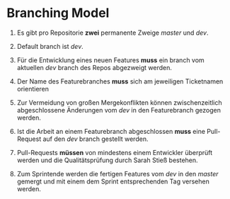 # Branching Model

1. Es gibt pro Repositorie **zwei** permanente Zweige *master* und *dev*.

2. Default branch ist *dev*.

3. Für die Entwicklung eines neuen Features **muss** ein branch vom aktuellen *dev* branch des Repos abgezweigt werden.

4. Der Name des Featurebranches **muss** sich am jeweiligen Ticketnamen orientieren

4. Zur Vermeidung von großen Mergekonflikten können zwischenzeitlich abgeschlossene Änderungen vom *dev* in den Featurebranch gezogen werden.

5. Ist die Arbeit an einem Featurebranch abgeschlossen **muss** eine Pull-Request auf den *dev* branch gestellt werden.

6. Pull-Requests **müssen** von mindestens einem Entwickler überprüft werden und die Qualitätsprüfung durch Sarah Stieß bestehen.

7. Zum Sprintende werden die fertigen Features vom *dev* in den *master* gemergt und mit einem dem Sprint entsprechenden Tag versehen werden.
